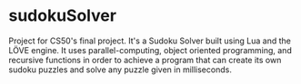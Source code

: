 # sudokuSolver
Project for CS50's final project. It's a Sudoku Solver built using Lua and the LÖVE engine. It uses parallel-computing, object oriented programming, and recursive functions in order to achieve a program that can create its own sudoku puzzles and solve any puzzle given in milliseconds.
